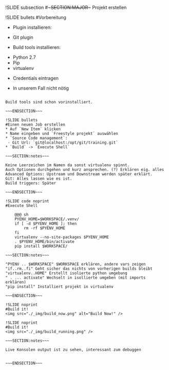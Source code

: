 !SLIDE subsection
#~~~SECTION:MAJOR~~~ Projekt erstellen

!SLIDE bullets 
#Vorbereitung
* Plugin installieren:
 - Git plugin
* Build tools installieren:
 - Python 2.7
 - Pip
 - virtualenv
* Credentials eintragen
 - In unserem Fall nicht nötig

~~~SECTION:notes~~~

Build tools sind schon vorinstalliert.

~~~ENDSECTION~~~

!SLIDE bullets 
#Einen neuen Job erstellen
* Auf `New Item` klicken
* Name eingeben und `Freestyle projekt` auswählen
* `Source Code management`:
 - Git Url: `git@localhost:/opt/git/training.git`
* `Build` -> `Execute Shell`

~~~SECTION:notes~~~

Keine Leerzeichen im Namen da sonst virtualenv spinnt.  
Auch Optionen durchgehen und kurz ansprechen. (?) Erklären eig. alles  
Advanced Options: Upstream und Downstream werden später erklärt.  
Git: Alles lassen wie es ist.  
Build triggers: Später  

~~~ENDSECTION~~~

!SLIDE code noprint
#Execute Shell

    @@@ sh
    PYENV_HOME=$WORKSPACE/.venv/    
    if [ -d $PYENV_HOME ]; then
        rm -rf $PYENV_HOME
    fi  
    virtualenv --no-site-packages $PYENV_HOME
    . $PYENV_HOME/bin/activate
    pip install $WORKSPACE/

~~~SECTION:notes~~~

"PYENV .. $WORKSPACE" $WORKSPACE erklären, andere vars zeigen  
"if..rm..fi" Geht sicher das nichts von vorherigen builds bleibt  
"virtualenv..HOME" Erstellt isolierte python umgebung
" . ... activate" Wechselt in isollierte umgeben (mit imports erklären)
"pip install" Installiert projekt in virtualenv

~~~ENDSECTION~~~

!SLIDE noprint
#Build it!
<img src="./_img/build_now.png" alt="Build Now!" />

!SLIDE noprint
#Build it!
<img src="./_img/build_running.png" />

~~~SECTION:notes~~~

Live Konsolen output ist zu sehen, interessant zum debuggen


~~~ENDSECTION~~~

